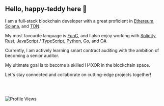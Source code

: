 ## Hello, happy-teddy here 👋

I am a full-stack blockchain developer with a great proficient in [Ethereum](https://ethereum.org/), [Solana](https://solana.com/), and [TON](https://ton.org/).

My most favourite language is [FunC](https://docs.ton.org/develop/func/overview), and I also enjoy working with [Solidity](https://soliditylang.org/), [Rust](https://www.rust-lang.org/), [JavaScript](https://developer.mozilla.org/en-US/docs/Web/JavaScript) / [TypeScript](https://www.typescriptlang.org/), [Python](https://www.python.org/), [Go](https://go.dev/), and [C#](https://dotnet.microsoft.com/languages/csharp).

Currently, I am actively learning smart contract auditing with the ambition of becoming a senior auditor.

My ultimate goal is to become a skilled H4XOR in the blockchain space.

Let's stay connected and collaborate on cutting-edge projects together!

<br />
<!--
## 📊 Github stats

<p align="center">
<img src="https://github-profile-trophy.vercel.app/?username=happy-teddy&theme=radical&no-bg=true&no-frame=true&column=6" alt="happy-teddy" />
</p>
<p align="center">
<img align="center" src="https://github-readme-stats.vercel.app/api?username=happy-teddy&theme=dark&show_icons=true&count_private=true&hide_border=true" width="59%" alt="happy-teddy" />
<img align="center" src="https://github-readme-stats.vercel.app/api/top-langs/?username=happy-teddy&layout=compact&langs_count=6&theme=dark&hide_border=true" width="38%" alt="happy-teddy" />
</p>

<p align="center">
<img align="center" src="https://github-readme-streak-stats.herokuapp.com/?user=happy-teddy&theme=dark&hide_border=true" alt="happy-teddy" />
</p>

<!-- 
<p align="center">
<img src = "profile-3d-contrib/profile-night-rainbow.svg" alt="happy-teddy" />
</p>
-->

<!-- ## ⚡ Recent GitHub Activity -->

<!-- https://github.com/jamesgeorge007/github-activity-readme -->

<!--START_SECTION:activity-->
<!--END_SECTION:activity-->
<br />

![Profile Views](https://komarev.com/ghpvc/?username=happy-teddy)
